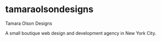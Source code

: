 tamaraolsondesigns
==================

Tamara Olson Designs

A small boutique web design and development agency in New York City.
